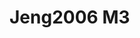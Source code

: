 <a name="material" />

# Jeng2006 M3
<script type="application/ld+json">
  {
    "@context": "https://schema.org/",
    "@type": "ChemicalSubstance",
    "http://purl.org/dc/terms/conformsTo":
      {
        "@type": "CreativeWork",
        "@id": "https://bioschemas.org/profiles/ChemicalSubstance/0.4-RELEASE/"
      },
    "@id": "https://egonw.github.io/nanowiki/nanowiki120.html#material",
    "name": "Jeng2006 M3",
    "sameAs": "http://127.0.0.1/mediawiki/index.php/Special:URIResolver/Jeng2006_M3"
  }
</script>

